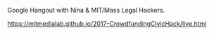 Google Hangout with Nina & MIT/Mass Legal Hackers.


<https://mitmedialab.github.io/2017-CrowdfundingCivicHack/live.html> 
